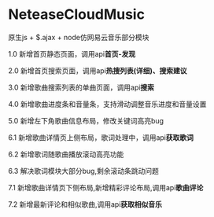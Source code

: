 ﻿# NeteaseCloudMusic
原生js + $.ajax + node仿网易云音乐部分模块

1.0	新增首页静态页面，调用api**首页-发现**

2.0	新增首页搜索页面，调用api**热搜列表(详细)、搜索建议**

3.0 新增歌曲搜索列表的单曲页面，调用api**搜索**

4.0 新增歌曲进度条和音量条，支持滑动调整音乐进度和音量设置

5.0 新增左下角歌曲信息布局，修改关键词高亮bug

6.1 新增歌曲详情页上侧布局，歌词处理中，调用api**获取歌词**

6.2 新增歌词随歌曲播放滚动高亮功能

6.3 解决歌词模块大部分bug,剩余滚动条跳动问题

7.1 新增歌曲详情页下侧布局,新增精彩评论布局,调用api**歌曲评论**

7.2 新增最新评论和相似歌曲,调用api**获取相似音乐**